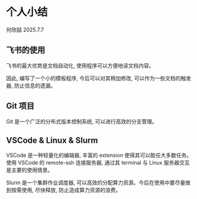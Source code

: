# 个人小结
何欣喆  2025.7.7

## 飞书的使用

飞书的最大优势是文档自动化, 使用程序可以方便地读文档内容。

因此, 编写了一个小的模板程序, 今后可以对其稍加修改, 可以作为一些文档的触发器, 防止信息的遗漏。

## Git 项目

Git 是一个广泛的分布式版本控制系统, 可以进行高效的分支管理。

## VSCode & Linux & Slurm

VSCode 是一种轻量化的编辑器, 丰富的 extension 使得其可以胜任大多数任务。使用 VSCode 的 remote-ssh 连接服务器, 通过其 terminal 与 Linux 服务器交互是主要的使用情景。

Slurm 是一个集群作业调度器, 可以高效的分配算力资源。今后在使用中要尽量做到按需使用, 尽快释放, 防止造成算力资源的浪费。